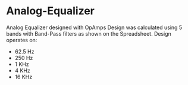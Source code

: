 # Analog-Equalizer
Analog Equalizer designed with OpAmps
Design was calculated using 5 bands with Band-Pass filters as shown on the Spreadsheet.
Design operates on:
- 62.5 Hz
- 250 Hz
- 1 KHz
- 4 KHz
- 16 KHz
